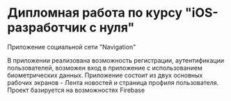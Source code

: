 # Дипломная работа по курсу "iOS-разработчик с нуля"

Приложение социальной сети "Navigation"

В приложении реализована возможность регистрации, аутентификации пользователей, возможен вход в приложение с использованием биометрических данных.
Приложение состоит из двух основных рабочих экранов - Лента новостей и страница профиля пользователя.
Проект базируется на возможностях Firebase
